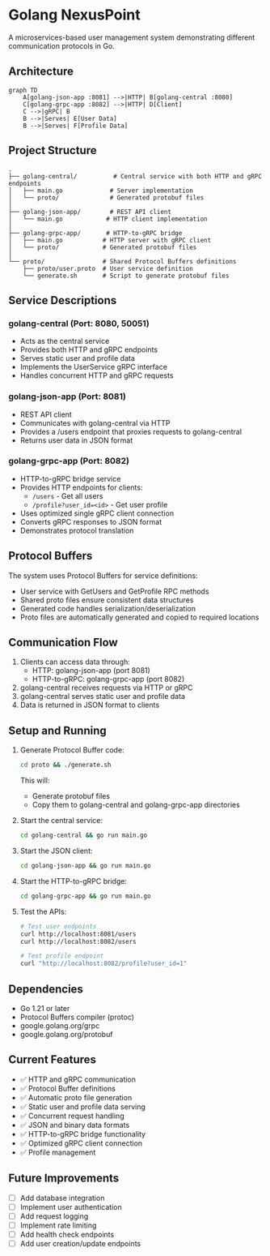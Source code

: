 # Golang NexusPoint

A microservices-based user management system demonstrating different communication protocols in Go.

## Architecture

```mermaid
graph TD
    A[golang-json-app :8081] -->|HTTP| B[golang-central :8080]
    C[golang-grpc-app :8082] -->|HTTP| D[Client]
    C -->|gRPC| B
    B -->|Serves| E[User Data]
    B -->|Serves| F[Profile Data]
```

## Project Structure

```
.
├── golang-central/          # Central service with both HTTP and gRPC endpoints
│   ├── main.go             # Server implementation
│   └── proto/              # Generated protobuf files
│
├── golang-json-app/        # REST API client
│   └── main.go            # HTTP client implementation
│
├── golang-grpc-app/       # HTTP-to-gRPC bridge
│   ├── main.go           # HTTP server with gRPC client
│   └── proto/            # Generated protobuf files
│
└── proto/                # Shared Protocol Buffers definitions
    ├── proto/user.proto  # User service definition
    └── generate.sh       # Script to generate protobuf files
```

## Service Descriptions

### golang-central (Port: 8080, 50051)
- Acts as the central service
- Provides both HTTP and gRPC endpoints
- Serves static user and profile data
- Implements the UserService gRPC interface
- Handles concurrent HTTP and gRPC requests

### golang-json-app (Port: 8081)
- REST API client
- Communicates with golang-central via HTTP
- Provides a /users endpoint that proxies requests to golang-central
- Returns user data in JSON format

### golang-grpc-app (Port: 8082)
- HTTP-to-gRPC bridge service
- Provides HTTP endpoints for clients:
  - `/users` - Get all users
  - `/profile?user_id=<id>` - Get user profile
- Uses optimized single gRPC client connection
- Converts gRPC responses to JSON format
- Demonstrates protocol translation

## Protocol Buffers
The system uses Protocol Buffers for service definitions:
- User service with GetUsers and GetProfile RPC methods
- Shared proto files ensure consistent data structures
- Generated code handles serialization/deserialization
- Proto files are automatically generated and copied to required locations

## Communication Flow
1. Clients can access data through:
   - HTTP: golang-json-app (port 8081)
   - HTTP-to-gRPC: golang-grpc-app (port 8082)
2. golang-central receives requests via HTTP or gRPC
3. golang-central serves static user and profile data
4. Data is returned in JSON format to clients

## Setup and Running
1. Generate Protocol Buffer code:
   ```bash
   cd proto && ./generate.sh
   ```
   This will:
   - Generate protobuf files
   - Copy them to golang-central and golang-grpc-app directories

2. Start the central service:
   ```bash
   cd golang-central && go run main.go
   ```

3. Start the JSON client:
   ```bash
   cd golang-json-app && go run main.go
   ```

4. Start the HTTP-to-gRPC bridge:
   ```bash
   cd golang-grpc-app && go run main.go
   ```

5. Test the APIs:
   ```bash
   # Test user endpoints
   curl http://localhost:8081/users
   curl http://localhost:8082/users
   
   # Test profile endpoint
   curl "http://localhost:8082/profile?user_id=1"
   ```

## Dependencies
- Go 1.21 or later
- Protocol Buffers compiler (protoc)
- google.golang.org/grpc
- google.golang.org/protobuf

## Current Features
- ✅ HTTP and gRPC communication
- ✅ Protocol Buffer definitions
- ✅ Automatic proto file generation
- ✅ Static user and profile data serving
- ✅ Concurrent request handling
- ✅ JSON and binary data formats
- ✅ HTTP-to-gRPC bridge functionality
- ✅ Optimized gRPC client connection
- ✅ Profile management

## Future Improvements
- [ ] Add database integration
- [ ] Implement user authentication
- [ ] Add request logging
- [ ] Implement rate limiting
- [ ] Add health check endpoints
- [ ] Add user creation/update endpoints